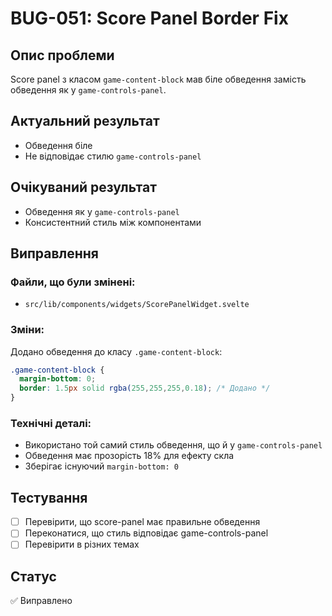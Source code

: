 # BUG-051: Score Panel Border Fix

## Опис проблеми
Score panel з класом `game-content-block` мав біле обведення замість обведення як у `game-controls-panel`.

## Актуальний результат
- Обведення біле
- Не відповідає стилю `game-controls-panel`

## Очікуваний результат
- Обведення як у `game-controls-panel`
- Консистентний стиль між компонентами

## Виправлення

### Файли, що були змінені:
- `src/lib/components/widgets/ScorePanelWidget.svelte`

### Зміни:
Додано обведення до класу `.game-content-block`:

```css
.game-content-block {
  margin-bottom: 0;
  border: 1.5px solid rgba(255,255,255,0.18); /* Додано */
}
```

### Технічні деталі:
- Використано той самий стиль обведення, що й у `game-controls-panel`
- Обведення має прозорість 18% для ефекту скла
- Зберігає існуючий `margin-bottom: 0`

## Тестування
- [ ] Перевірити, що score-panel має правильне обведення
- [ ] Переконатися, що стиль відповідає game-controls-panel
- [ ] Перевірити в різних темах

## Статус
✅ Виправлено 